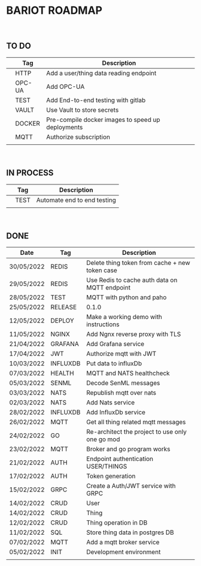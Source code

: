 # BARIOT ROADMAP

<br>

## **TO DO**

|     | Tag    | Description                                       |
| --- | ------ | ------------------------------------------------- |
|     | HTTP   | Add a user/thing data reading endpoint            |
|     | OPC-UA | Add OPC-UA                                        |
|     | TEST   | Add End-to-end testing with gitlab                |
|     | VAULT  | Use Vault to store secrets                        |
|     | DOCKER | Pre-compile docker images to speed up deployments |
|     | MQTT   | Authorize subscription                            |
|     |        |                                                   |

<br>
 
## **IN PROCESS**

|     | Tag  | Description                 |
| --- | ---- | --------------------------- |
|     | TEST | Automate end to end testing |
|     |      |                             |

<br>

## **DONE**

| Date       | Tag      | Description                                     |
| ---------- | -------- | ----------------------------------------------- |
| 30/05/2022 | REDIS    | Delete thing token from cache + new token case  |
| 29/05/2022 | REDIS    | Use Redis to cache auth data on MQTT endpoint   |
| 28/05/2022 | TEST     | MQTT with python and paho                       |
| 25/05/2022 | RELEASE  | 0.1.0                                           |
| 12/05/2022 | DEPLOY   | Make a working demo with instructions           |
| 11/05/2022 | NGINX    | Add Ngnx reverse proxy with TLS                 |
| 21/04/2022 | GRAFANA  | Add Grafana service                             |
| 17/04/2022 | JWT      | Authorize mqtt with JWT                         |
| 10/03/2022 | INFLUXDB | Put data to influxDb                            |
| 07/03/2022 | HEALTH   | MQTT and NATS healthcheck                       |
| 05/03/2022 | SENML    | Decode SenML messages                           |
| 03/03/2022 | NATS     | Republish mqtt over nats                        |
| 02/03/2022 | NATS     | Add Nats service                                |
| 28/02/2022 | INFLUXDB | Add InfluxDb service                            |
| 26/02/2022 | MQTT     | Get all thing related mqtt messages             |
| 24/02/2022 | GO       | Re-architect the project to use only one go mod |
| 23/02/2022 | MQTT     | Broker and go program works                     |
| 21/02/2022 | AUTH     | Endpoint authentication USER/THINGS             |
| 17/02/2022 | AUTH     | Token generation                                |
| 15/02/2022 | GRPC     | Create a Auth/JWT service with GRPC             |
| 14/02/2022 | CRUD     | User                                            |
| 14/02/2022 | CRUD     | Thing                                           |
| 12/02/2022 | CRUD     | Thing operation in DB                           |
| 11/02/2022 | SQL      | Store thing data in postgres DB                 |
| 07/02/2022 | MQTT     | Add a mqtt broker service                       |
| 05/02/2022 | INIT     | Development environment                         |
|            |          |                                                 |
